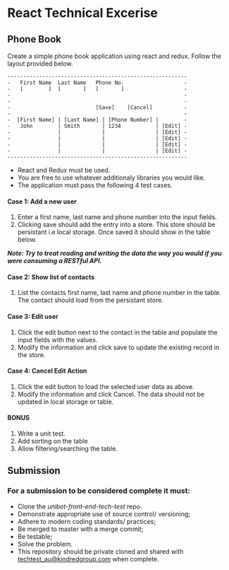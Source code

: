 # React Technical Excerise

## Phone Book

Create a simple phone book application using react and redux.
Follow the layout provided below.

```
---------------------------------------------------------
-   First Name  Last Name   Phone No.                   -
-   [        ]  [       ]   [       ]                   -
-                                                       -
-                                                       -
-                           [Save]    [Cancel]          -
-                                                       -
-  [First Name] | [Last Name] | [Phone Number] |        -
-   John        | Smith       | 1234           | [Edit] -
-               |             |                | [Edit] -
-               |             |                | [Edit] -
-               |             |                | [Edit] -
-               |             |                | [Edit] -
---------------------------------------------------------
```

- React and Redux must be used.
- You are free to use whatever additionaly libraries you would like.
- The application must pass the following 4 test cases.

#### Case 1: Add a new user

1.  Enter a first name, last name and phone number into the input fields.
2.  Clicking save should add the entry into a store. This store should be persistant i.e local storage. Once saved it should show in the table below.

**_Note: Try to treat reading and writing the data the way you would if you were consuming a RESTful API._**

#### Case 2: Show list of contacts

1.  List the contacts first name, last name and phone number in the table. The contact should load from the persistant store.

#### Case 3: Edit user

1.  Click the edit button next to the contact in the table and populate the input fields with the values.
2.  Modify the information and click save to update the existing record in the store.

#### Case 4: Cancel Edit Action

1.  Click the edit button to load the selected user data as above.
2.  Modify the information and click Cancel. The data should not be updated in local storage or table.

#### BONUS

1.  Write a unit test.
2.  Add sorting on the table
3.  Allow filtering/searching the table.

## Submission

### For a submission to be considered complete it must:

- Clone the _*unibet-front-end-tech-test*_ repo.
- Demonstrate appropriate use of source control/ versioning;
- Adhere to modern coding standards/ practices;
- Be merged to master with a merge commit;
- Be testable;
- Solve the problem.
- This repository should be private cloned and shared with techtest_au@kindredgroup.com when complete.
